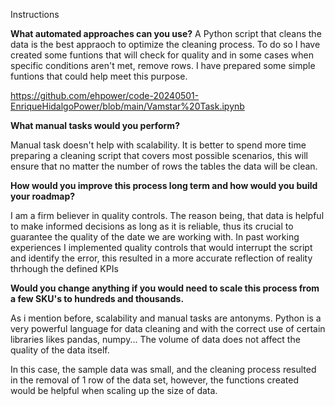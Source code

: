 Instructions

**What automated approaches can you use?**
A Python script that cleans the data is the best appraoch to optimize the cleaning process. To do so I have created some funtions that will check for quality and in some cases when specific conditions aren't met, remove rows.
I have prepared some simple funtions that could help meet this purpose.

https://github.com/ehpower/code-20240501-EnriqueHidalgoPower/blob/main/Vamstar%20Task.ipynb
 
**What manual tasks would you perform?**

Manual task doesn't help with scalability. It is better to spend more time preparing a cleaning script that covers most possible scenarios, this will ensure that no matter the  number of rows the tables the data will be clean.

**How would you improve this process long term and how would you build your roadmap?**

I am a firm believer in quality controls. The reason being, that data is helpful to make informed decisions as long as it is reliable, thus its crucial to guarantee the quality of the date we are working with. In past working experiences I implemented quality controls that would interrupt the script and identify the error, this resulted in a more accurate reflection of reality thrhough the defined KPIs

**Would you change anything if you would need to scale this process from a few SKU's to hundreds and thousands.**

As i mention before, scalability and manual tasks are antonyms. Python is a very powerful language for data cleaning and with the correct use of certain libraries likes pandas, numpy... The volume of data does not affect the quality of the data itself. 

In this case, the sample data was small, and the cleaning process resulted in the removal of 1 row of the data set, however, the functions created would be helpful when scaling up the size of data.
